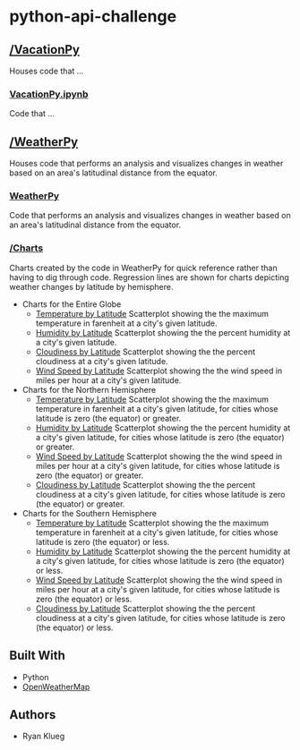 # python-api-challenge
## [/VacationPy](VacationPy)
Houses code that ...
### [VacationPy.ipynb](VacationPy/VacationPy.ipynb)
Code that ...
## [/WeatherPy](WeatherPy)
Houses code that performs an analysis and visualizes changes in weather based on an area's latitudinal distance from the equator.
### [WeatherPy](WeatherPy/WeatherPy.ipynb)
Code that performs an analysis and visualizes changes in weather based on an area's latitudinal distance from the equator.
### [/Charts](WeatherPy/Charts)
Charts created by the code in WeatherPy for quick reference rather than having to dig through code. Regression lines are shown for charts depicting weather changes by latitude by hemisphere.
* Charts for the Entire Globe
  * [Temperature by Latitude](WeatherPy/Charts/temp_by_lat.png)
  Scatterplot showing the the maximum temperature in farenheit at a city's given latitude.
  * [Humidity by Latitude](WeatherPy/Charts/humid_by_lat.png)
  Scatterplot showing the the percent humidity at a city's given latitude.
  * [Cloudiness by Latitude](WeatherPy/Charts/cloud_by_lat.png)
  Scatterplot showing the the percent cloudiness at a city's given latitude.
  * [Wind Speed by Latitude](WeatherPy/Charts/wind_by_lat.png)
  Scatterplot showing the the wind speed in miles per hour at a city's given latitude.
* Charts for the Northern Hemisphere
  * [Temperature by Latitude](WeatherPy/Charts/northern_temp_by_lat.png)
  Scatterplot showing the the maximum temperature in farenheit at a city's given latitude, for cities whose latitude is zero (the equator) or greater.
  * [Humidity by Latitude](WeatherPy/Charts/northern_humid_by_lat.png)
  Scatterplot showing the the percent humidity at a city's given latitude, for cities whose latitude is zero (the equator) or greater.
  * [Wind Speed by Latitude](WeatherPy/Charts/northern_wind_by_lat.png)
  Scatterplot showing the the wind speed in miles per hour at a city's given latitude, for cities whose latitude is zero (the equator) or greater.
  * [Cloudiness by Latitude](WeatherPy/Charts/northern_cloud_by_lat.png)
  Scatterplot showing the the percent cloudiness at a city's given latitude, for cities whose latitude is zero (the equator) or greater.
* Charts for the Southern Hemisphere
  * [Temperature by Latitude](WeatherPy/Charts/southern_temp_by_lat.png)
  Scatterplot showing the the maximum temperature in farenheit at a city's given latitude, for cities whose latitude is zero (the equator) or less.
  * [Humidity by Latitude](WeatherPy/Charts/southern_humid_by_lat.png)
  Scatterplot showing the the percent humidity at a city's given latitude, for cities whose latitude is zero (the equator) or less.
  * [Wind Speed by Latitude](WeatherPy/Charts/southern_wind_by_lat.png)
  Scatterplot showing the the wind speed in miles per hour at a city's given latitude, for cities whose latitude is zero (the equator) or less.
  * [Cloudiness by Latitude](WeatherPy/Charts/southern_cloud_by_lat.png)
  Scatterplot showing the the percent cloudiness at a city's given latitude, for cities whose latitude is zero (the equator) or less.
## Built With
* Python
* [OpenWeatherMap](https://openweathermap.org/current)
## Authors
* Ryan Klueg
